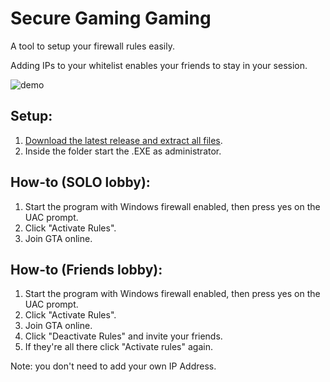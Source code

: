# Secure Gaming Gaming

A tool to setup your firewall rules easily.

Adding IPs to your whitelist enables your friends to stay in your session.

![demo](https://i.imgur.com/hZsO7xM.png)

## Setup:

1. [Download the latest release and extract all files](https://github.com/CodeSwine/GTA5Online-Private_Public_Lobby/releases).
2. Inside the folder start the .EXE as administrator.

## How-to (SOLO lobby):
1. Start the program with Windows firewall enabled, then press yes on the UAC prompt.
2. Click "Activate Rules".
3. Join GTA online.

## How-to (Friends lobby):
1. Start the program with Windows firewall enabled, then press yes on the UAC prompt.
2. Click "Activate Rules".
3. Join GTA online.
4. Click "Deactivate Rules" and invite your friends.
5. If they're all there click "Activate rules" again.

Note: you don't need to add your own IP Address.

